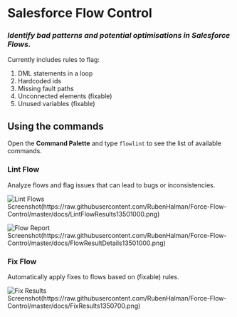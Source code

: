 # Salesforce Flow Control
### _Identify bad patterns and potential optimisations in Salesforce Flows._

Currently includes rules to flag: 
1. DML statements in a loop
1. Hardcoded ids
1. Missing fault paths
1. Unconnected elements (fixable)
1. Unused variables (fixable)

## Using the commands

Open the **Command Palette** and type `flowlint` to see the list of available commands.

### Lint Flow

Analyze flows and flag issues that can lead to bugs or inconsistencies.

![Lint Flows Screenshot(https://raw.githubusercontent.com/RubenHalman/Force-Flow-Control/master/docs/LintFlowResults13501000.png)](https://raw.githubusercontent.com/RubenHalman/Force-Flow-Control/master/docs/LintFlow550660.png)

![Flow Report Screenshot(https://raw.githubusercontent.com/RubenHalman/Force-Flow-Control/master/docs/FlowResultDetails13501000.png)](https://raw.githubusercontent.com/RubenHalman/Force-Flow-Control/master/docs/FlowReport550660.png)

### Fix Flow

Automatically apply fixes to flows based on (fixable) rules. 

![Fix Results Screenshot(https://raw.githubusercontent.com/RubenHalman/Force-Flow-Control/master/docs/FixResults1350700.png)](https://raw.githubusercontent.com/RubenHalman/Force-Flow-Control/master/docs/FixResults1350700.png)
